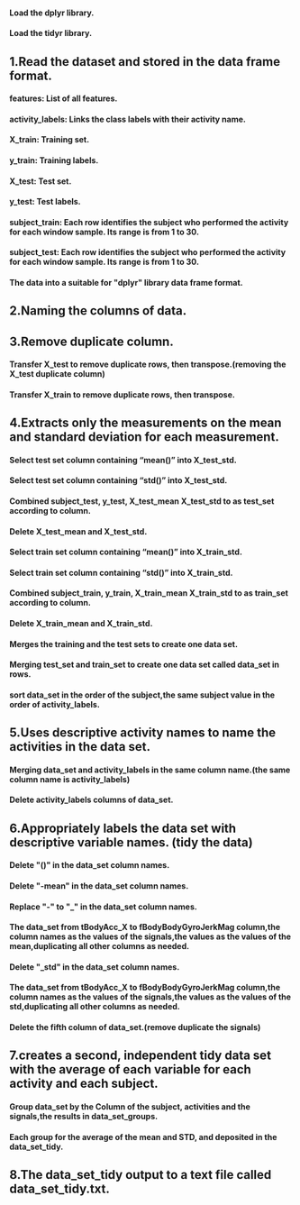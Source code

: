 #### Load the dplyr library.
#### Load the tidyr library.
## 1.Read the dataset and stored in the data frame format.
#### features: List of all features.
#### activity_labels: Links the class labels with their activity name.
#### X_train: Training set.
#### y_train: Training labels.
#### X_test: Test set.
#### y_test: Test labels.
#### subject_train: Each row identifies the subject who performed the activity for each window sample. Its range is from 1 to 30.
#### subject_test: Each row identifies the subject who performed the activity for each window sample. Its range is from 1 to 30.
#### The data into a suitable for "dplyr" library data frame format.
## 2.Naming the columns of data.
## 3.Remove duplicate column.
#### Transfer X_test to remove duplicate rows, then transpose.(removing the X_test duplicate column)
#### Transfer X_train to remove duplicate rows, then transpose.
## 4.Extracts only the measurements on the mean and standard deviation for each measurement. 
#### Select test set column containing “mean()” into X_test_std.
#### Select test set column containing “std()” into X_test_std.
#### Combined subject_test, y_test, X_test_mean X_test_std to as test_set according to column.
#### Delete X_test_mean and X_test_std.
#### Select train set column containing “mean()” into X_train_std.
#### Select train set column containing “std()” into X_train_std.
#### Combined subject_train, y_train, X_train_mean X_train_std to as train_set according to column.
#### Delete X_train_mean and X_train_std.
#### Merges the training and the test sets to create one data set.
#### Merging test_set and train_set to create one data set called data_set in rows.
#### sort data_set in the order of the subject,the same subject value in the order of activity_labels.
## 5.Uses descriptive activity names to name the activities in the data set.
#### Merging data_set and activity_labels in the same column name.(the same column name is activity_labels)
#### Delete activity_labels columns of data_set.
## 6.Appropriately labels the data set with descriptive variable names. (tidy the data)
#### Delete "()" in the data_set column names.
#### Delete "-mean" in the data_set column names.
#### Replace "-" to "_" in the data_set column names.
#### The data_set from tBodyAcc_X to fBodyBodyGyroJerkMag column,the column names as the values of the signals,the values as the values of the mean,duplicating all other columns as needed.
#### Delete "_std" in the data_set column names.
#### The data_set from tBodyAcc_X to fBodyBodyGyroJerkMag column,the column names as the values of the signals,the values as the values of the std,duplicating all other columns as needed.
#### Delete the fifth column of data_set.(remove duplicate the signals)
## 7.creates a second, independent tidy data set with the average of each variable for each activity and each subject.
#### Group data_set by the Column of the subject, activities and the signals,the results in data_set_groups.
#### Each group for the average of the mean and STD, and deposited in the data_set_tidy.
## 8.The data_set_tidy output to a text file called data_set_tidy.txt.
